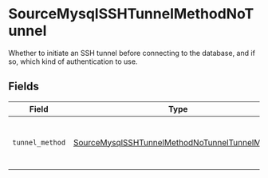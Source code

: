 # SourceMysqlSSHTunnelMethodNoTunnel

Whether to initiate an SSH tunnel before connecting to the database, and if so, which kind of authentication to use.


## Fields

| Field                                                                                                                   | Type                                                                                                                    | Required                                                                                                                | Description                                                                                                             |
| ----------------------------------------------------------------------------------------------------------------------- | ----------------------------------------------------------------------------------------------------------------------- | ----------------------------------------------------------------------------------------------------------------------- | ----------------------------------------------------------------------------------------------------------------------- |
| `tunnel_method`                                                                                                         | [SourceMysqlSSHTunnelMethodNoTunnelTunnelMethod](../../models/shared/sourcemysqlsshtunnelmethodnotunneltunnelmethod.md) | :heavy_check_mark:                                                                                                      | No ssh tunnel needed to connect to database                                                                             |